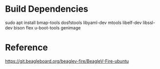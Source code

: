 # Build Dependencies
sudo apt install bmap-tools dosfstools libyaml-dev mtools libelf-dev libssl-dev bison flex u-boot-tools genimage

# Reference
https://git.beagleboard.org/beaglev-fire/BeagleV-Fire-ubuntu
